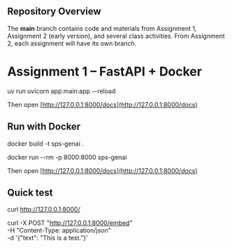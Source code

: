 ## Repository Overview
The **main** branch contains code and materials from Assignment 1, Assignment 2 (early version), and several class activities. From Assignment 2, each assignment will have its own branch.


# Assignment 1 – FastAPI + Docker

uv run uvicorn app.main:app --reload

Then open [http://127.0.0.1:8000/docs](http://127.0.0.1:8000/docs)

## Run with Docker

docker build -t sps-genai .

docker run --rm -p 8000:8000 sps-genai

Then open [http://127.0.0.1:8000/docs](http://127.0.0.1:8000/docs)

## Quick test

curl http://127.0.0.1:8000/

curl -X POST "http://127.0.0.1:8000/embed" \
     -H "Content-Type: application/json" \
     -d '{"text": "This is a test."}'
